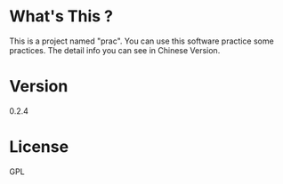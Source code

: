 # What's This ?
This is a project named "prac". You can use this software practice some practices. The detail info you can see in Chinese Version.

# Version
0.2.4

# License
GPL